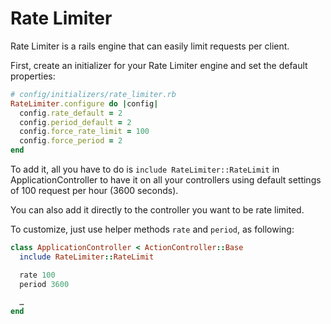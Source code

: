# Rate Limiter

Rate Limiter is a rails engine that can easily limit requests per client.

First, create an initializer for your Rate Limiter engine and set the default properties:

```ruby
# config/initializers/rate_limiter.rb
RateLimiter.configure do |config|
  config.rate_default = 2
  config.period_default = 2
  config.force_rate_limit = 100
  config.force_period = 2
end
```

To add it, all you have to do is `include RateLimiter::RateLimit` in ApplicationController to have it on all your controllers using default settings of 100 request per hour (3600 seconds).

You can also add it directly to the controller you want to be rate limited.

To customize, just use helper methods `rate` and `period`, as following:

```ruby
class ApplicationController < ActionController::Base
  include RateLimiter::RateLimit

  rate 100
  period 3600

  …
end
```
